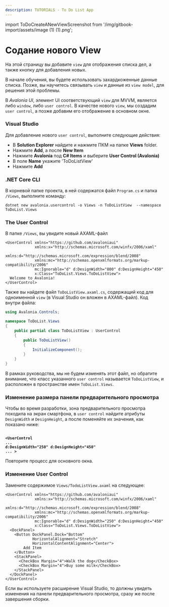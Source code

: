 ```yaml
---
description: TUTORIALS - To Do List App
---
```


import ToDoCreateANewViewScreenshot from '/img/gitbook-import/assets/image (1) (1).png';

# Содание нового View

На этой страницу вы добавите `view` для отображения списка дел, а также кнопку для добавления новых.

В начале обучения, вы будете использовать захардкоженные данные списка.
Позже, вы научитесь связывать `view` и данные из `view model`, для решения этой проблемы.

В _Avalonia UI_, элемент UI соответствующий `view` для MVVM, является либо `window`, либо `user control`.
В качестве нового `view`, мы создадим `user control`, а позже добавим его отображение в основном окне.

### Visual Studio

Для добавление нового `user control`, выполните следующие действия:

- В **Solution Explorer** найдите и нажмите ПКМ на папке **Views** folder.
- Нажмите **Add**, а после **New Item**
- Нажмите **Avalonia** под **C# Items** и выберите **User Control (Avalonia)**
- В поле **Name** укажите 'ToDoListView'
- Нажмите **Add**

### .NET Core CLI

В корневой папке проекта, в ней содержатся файл `Program.cs` и папка `/Views`, выполните команду:

```
dotnet new avalonia.usercontrol -o Views -n ToDoListView  --namespace ToDoList.Views
```

### The User Control

В папке `/Views`, вы увидите новый AXAML-файл

```markup
<UserControl xmlns="https://github.com/avaloniaui"
             xmlns:x="http://schemas.microsoft.com/winfx/2006/xaml"
             xmlns:d="http://schemas.microsoft.com/expression/blend/2008"
             xmlns:mc="http://schemas.openxmlformats.org/markup-compatibility/2006"
             mc:Ignorable="d" d:DesignWidth="800" d:DesignHeight="450"
             x:Class="ToDoList.Views.ToDoListView">
  Welcome to Avalonia!
</UserControl>
```

Также вы найдете файл `ToDoListView.axaml.cs`, содержащий код для одноименной `view` (в Visual Studio он вложен в AXAML-файл).
Код внутри файла:

```csharp
using Avalonia.Controls;

namespace ToDoList.Views
{
    public partial class ToDoListView : UserControl
    {
        public ToDoListView()
        {
            InitializeComponent();
        }
    }
}
```

В рамках руководства, мы не будем изменять этот файл, но обратите внимание,
что класс указанного `user control` называется `ToDoListView`, и расположен в пространстве имен `ToDoList.Views`.

### Изменение размера панели предварительного просмотра

Чтобы во время разработки, зона предварительного просмотра походила на экран смартфона,
в `user control` найдите атрибуты `DesignWidth` и `DesignHeight`, а после поменяйте их значения, как показано ниже:

<pre class="language-markup"><code class="lang-markup">
<strong>&#x3C;UserControl</strong>
<strong>...</strong>
<strong>d:DesignWidth="250" d:DesignHeight="450"</strong>
<strong>... ></strong>
</code></pre>

Повторите процесс для основного окна.

### Изменение User Control

Замените содержимое `Views/TodoListView.axaml` на следующее:

```markup
<UserControl xmlns="https://github.com/avaloniaui"
             xmlns:x="http://schemas.microsoft.com/winfx/2006/xaml"
             xmlns:d="http://schemas.microsoft.com/expression/blend/2008"
             xmlns:mc="http://schemas.openxmlformats.org/markup-compatibility/2006"
             mc:Ignorable="d" d:DesignWidth="250" d:DesignHeight="450"
             x:Class="ToDoList.Views.ToDoListView">
  <DockPanel>
    <Button DockPanel.Dock="Bottom"
            HorizontalAlignment="Stretch"
            HorizontalContentAlignment="Center">
        Add Item
    </Button>
    <StackPanel>
      <CheckBox Margin="4">Walk the dog</CheckBox>
      <CheckBox Margin="4">Buy some milk</CheckBox>
    </StackPanel>
  </DockPanel>
</UserControl>
```

Если вы используете расширение Visual Studio, то должны увидеть изменения на панели предварительного просмотра,
сразу же после завершения сборки.

<img className="center" src={ToDoCreateANewViewScreenshot} alt="" />
